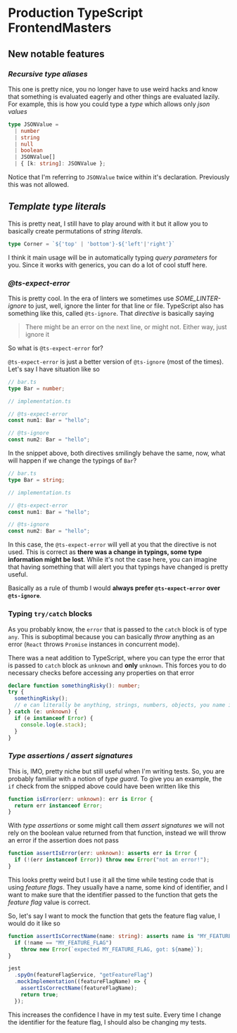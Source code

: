 # Production TypeScript FrontendMasters

## New notable features

### _Recursive type aliases_

This one is pretty nice, you no longer have to use weird hacks and know that something is evaluated eagerly and other things are evaluated lazily.
For example, this is how you could type a _type_ which allows only _json values_

```ts
type JSONValue =
  | number
  | string
  | null
  | boolean
  | JSONValue[]
  | { [k: string]: JSONValue };
```

Notice that I'm referring to `JSONValue` twice within it's declaration. Previously this was not allowed.

## _Template type literals_

This is pretty neat, I still have to play around with it but it allow you to basically create permutations of _string literals_.

```ts
type Corner = `${'top' | 'bottom'}-${'left'|'right'}`
```

I think it main usage will be in automatically typing _query parameters_ for you. Since it works with generics, you can do a lot of cool stuff here.

### _@ts-expect-error_

This is pretty cool. In the era of linters we sometimes use _SOME_LINTER-ignore_ to just, well, ignore the linter for that line or file.
TypeScript also has something like this, called `@ts-ignore`. That _directive_ is basically saying

> There might be an error on the next line, or might not. Either way, just ignore it

So what is `@ts-expect-error` for?

`@ts-expect-error` is just a better version of `@ts-ignore` (most of the times). Let's say I have situation like so

```ts
// bar.ts
type Bar = number;

// implementation.ts

// @ts-expect-error
const num1: Bar = "hello";

// @ts-ignore
const num2: Bar = "hello";
```

In the snippet above, both directives smilingly behave the same, now, what will happen if we change the typings of `Bar`?

```ts
// bar.ts
type Bar = string;

// implementation.ts

// @ts-expect-error
const num1: Bar = "hello";

// @ts-ignore
const num2: Bar = "hello";
```

In this case, the `@ts-expect-error` will yell at you that the directive is not used. This is correct as **there was a change in typings, some type information might be lost**.
While it's not the case here, you can imagine that having something that will alert you that typings have changed is pretty useful.

Basically as a rule of thumb I would **always prefer `@ts-expect-error` over `@ts-ignore`**.

### Typing `try/catch` blocks

As you probably know, the `error` that is passed to the `catch` block is of type `any`. This is suboptimal because you can basically _throw_ anything as an error (`React` throws `Promise` instances in concurrent mode).

There was a neat addition to TypeScript, where you can type the error that is passed to `catch` block as `unknown` and **only** `unknown`. This forces you to do necessary checks before accessing any properties on that error

```ts
declare function somethingRisky(): number;
try {
  somethingRisky();
  // e can literally be anything, strings, numbers, objects, you name it!
} catch (e: unknown) {
  if (e instanceof Error) {
    console.log(e.stack);
  }
}
```

### _Type assertions / assert signatures_

This is, IMO, pretty niche but still useful when I'm writing tests.
So, you are probably familiar with a notion of _type guard_. To give you an example, the `if` check from the snipped above could have been written like this

```ts
function isError(err: unknown): err is Error {
  return err instanceof Error;
}
```

With _type assertions_ or some might call them _assert signatures_ we will not rely on the boolean value returned from that function, instead we will throw an error if the assertion does not pass

```ts
function assertIsError(err: unknown): asserts err is Error {
  if (!(err instanceof Error)) throw new Error("not an error!");
}
```

This looks pretty weird but I use it all the time while testing code that is using _feature flags_. They usually have a name, some kind of identifier, and I want to make sure that the identifier passed to the function that gets the _feature flag_ value is correct.

So, let's say I want to mock the function that gets the feature flag value, I would do it like so

```ts
function assertIsCorrectName(name: string): asserts name is "MY_FEATURE_FLAG" {
  if (!name == "MY_FEATURE_FLAG")
    throw new Error(`expected MY_FEATURE_FLAG, got: ${name}`);
}

jest
  .spyOn(featureFlagService, "getFeatureFlag")
  .mockImplementation((featureFlagName) => {
    assertIsCorrectName(featureFlagName);
    return true;
  });
```

This increases the confidence I have in my test suite. Every time I change the identifier for the feature flag, I should also be changing my tests.
